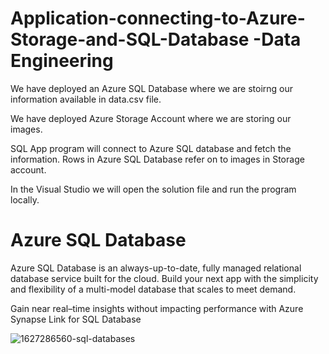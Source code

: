 # Application-connecting-to-Azure-Storage-and-SQL-Database -Data Engineering

We have deployed an Azure SQL Database where we are stoirng our information available in data.csv file.

We have deployed Azure Storage Account where we are storing our images.

SQL App program will connect to Azure SQL database and fetch the information. Rows in Azure SQL Database refer on to images in Storage account.

In the Visual Studio we will open the solution file and run the program locally.


# Azure SQL Database #

Azure SQL Database is an always-up-to-date, fully managed relational database service built for the cloud. Build your next app with the simplicity and flexibility of a multi-model database that scales to meet demand. 

Gain near real–time insights without impacting performance with Azure Synapse Link for SQL Database

![1627286560-sql-databases](https://github.com/Taran2785/Application-connecting-to-Azure-Storage-and-SQL-Database/assets/100719085/7ef4e93a-bede-4d2c-a6e6-fb917f22eba1)


